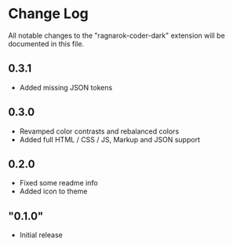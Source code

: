 # Change Log

All notable changes to the "ragnarok-coder-dark" extension will be documented in this file.

## 0.3.1

- Added missing JSON tokens

## 0.3.0

- Revamped color contrasts and rebalanced colors
- Added full HTML / CSS / JS, Markup and JSON support

## 0.2.0

- Fixed some readme info
- Added icon to theme

## "0.1.0"

- Initial release
